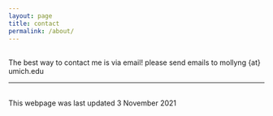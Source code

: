 ```yaml
---
layout: page
title: contact
permalink: /about/
---
```


<br/>
The best way to contact me is via email! 
please send emails to mollyng {at} umich.edu

<br/>
<hr/>
<br/>
<span class="contacticon center">
	<a href="mailto:mollyng@umich.edu"><i class="fa fa-envelope-square"></i></a>
	<a href="http://tumblr.com" target="_blank"><i class="fa fa-tumblr-square"></i></a>
	<a href="https://twitter.com" target="_blank"><i class="fa fa-twitter-square"></i></a>
</span>

<div class="col three caption">
	This webpage was last updated 3 November 2021
</div>

